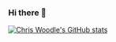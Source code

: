 ### Hi there 👋

[![Chris Woodle's GitHub stats](https://github-readme-stats.vercel.app/api?username=chriswoodle)](https://github.com/chriswoodle/github-readme-stats)

<!--
**chriswoodle/chriswoodle** is a ✨ _special_ ✨ repository because its `README.md` (this file) appears on your GitHub profile.

Here are some ideas to get you started:

- 🔭 I’m currently working on ...
- 🌱 I’m currently learning ...
- 👯 I’m looking to collaborate on ...
- 🤔 I’m looking for help with ...
- 💬 Ask me about ...
- 📫 How to reach me: ...
- 😄 Pronouns: ...
- ⚡ Fun fact: ...
-->
